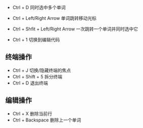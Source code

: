
+ Ctrl + D 同时选中多个单词
+ Ctrl + Left/Right Arrow 单词跳转移动光标
+ Ctrl + Shfit + Left/Right Arrow 一次跳转一个单词并同时选中它 

+ Ctrl + 1 切换到编辑代码

## 终端操作
+ Ctrl + J 切换/隐藏终端的焦点
+ Ctrl + Shift + 5 拆分终端
+ Ctrl + D 退出终端

## 编辑操作
+ Ctrl  + X 删除当前行
+ Ctrl + Backspace 删除上一个单词
